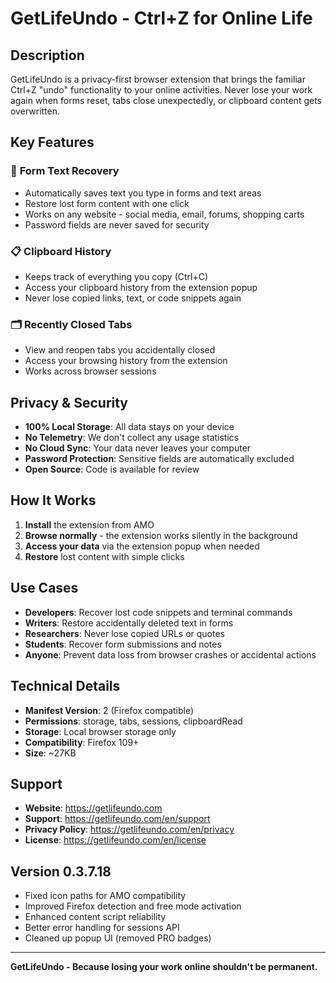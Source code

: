 # GetLifeUndo - Ctrl+Z for Online Life

## Description

GetLifeUndo is a privacy-first browser extension that brings the familiar Ctrl+Z "undo" functionality to your online activities. Never lose your work again when forms reset, tabs close unexpectedly, or clipboard content gets overwritten.

## Key Features

### 🔄 **Form Text Recovery**
- Automatically saves text you type in forms and text areas
- Restore lost form content with one click
- Works on any website - social media, email, forums, shopping carts
- Password fields are never saved for security

### 📋 **Clipboard History**
- Keeps track of everything you copy (Ctrl+C)
- Access your clipboard history from the extension popup
- Never lose copied links, text, or code snippets again

### 🗂️ **Recently Closed Tabs**
- View and reopen tabs you accidentally closed
- Access your browsing history from the extension
- Works across browser sessions

## Privacy & Security

- **100% Local Storage**: All data stays on your device
- **No Telemetry**: We don't collect any usage statistics
- **No Cloud Sync**: Your data never leaves your computer
- **Password Protection**: Sensitive fields are automatically excluded
- **Open Source**: Code is available for review

## How It Works

1. **Install** the extension from AMO
2. **Browse normally** - the extension works silently in the background
3. **Access your data** via the extension popup when needed
4. **Restore** lost content with simple clicks

## Use Cases

- **Developers**: Recover lost code snippets and terminal commands
- **Writers**: Restore accidentally deleted text in forms
- **Researchers**: Never lose copied URLs or quotes
- **Students**: Recover form submissions and notes
- **Anyone**: Prevent data loss from browser crashes or accidental actions

## Technical Details

- **Manifest Version**: 2 (Firefox compatible)
- **Permissions**: storage, tabs, sessions, clipboardRead
- **Storage**: Local browser storage only
- **Compatibility**: Firefox 109+
- **Size**: ~27KB

## Support

- **Website**: https://getlifeundo.com
- **Support**: https://getlifeundo.com/en/support
- **Privacy Policy**: https://getlifeundo.com/en/privacy
- **License**: https://getlifeundo.com/en/license

## Version 0.3.7.18

- Fixed icon paths for AMO compatibility
- Improved Firefox detection and free mode activation
- Enhanced content script reliability
- Better error handling for sessions API
- Cleaned up popup UI (removed PRO badges)

---

**GetLifeUndo - Because losing your work online shouldn't be permanent.**



